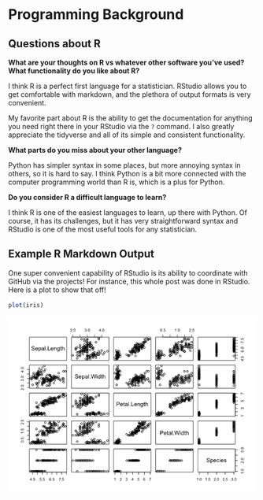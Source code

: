 Programming Background
================

## Questions about R

**What are your thoughts on R vs whatever other software you’ve used?
What functionality do you like about R?**

I think R is a perfect first language for a statistician. RStudio allows
you to get comfortable with markdown, and the plethora of output formats
is very convenient.

My favorite part about R is the ability to get the documentation for
anything you need right there in your RStudio via the `?` command. I also
greatly appreciate the tidyverse and all of its simple and consistent
functionality.

**What parts do you miss about your other language?**

Python has simpler syntax in some places, but more annoying syntax in
others, so it is hard to say. I think Python is a bit more connected
with the computer programming world than R is, which is a plus for Python.

**Do you consider R a difficult language to learn?**

I think R is one of the easiest languages to learn, up there with
Python. Of course, it has its challenges, but it has very
straightforward syntax and RStudio is one of the most useful tools for
any statistician.

## Example R Markdown Output

One super convenient capability of RStudio is its ability to coordinate
with GitHub via the projects! For instance, this whole post was done in
RStudio. Here is a plot to show that off!

``` r
plot(iris)
```

![](/images/unnamed-chunk-1-1.png)

